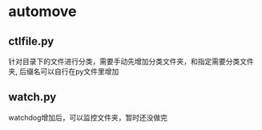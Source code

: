 # automove

## ctlfile.py 
针对目录下的文件进行分类，需要手动先增加分类文件夹，和指定需要分类文件夹, 后缀名可以自行在py文件里增加

## watch.py   
watchdog增加后，可以监控文件夹，暂时还没做完
